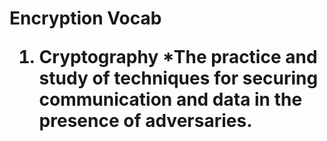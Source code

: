 <h1> Encryption Vocab
  
  
  1. Cryptography
   *The practice and study of techniques for securing communication and data in the presence of adversaries.
    
